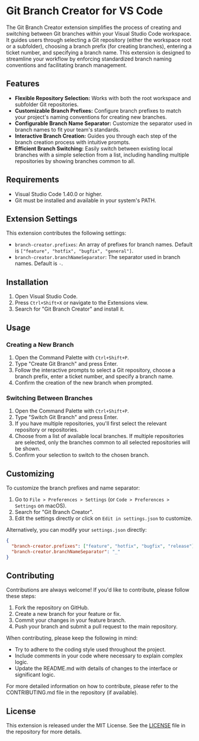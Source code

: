 # Git Branch Creator for VS Code

The Git Branch Creator extension simplifies the process of creating and switching between Git branches within your Visual Studio Code workspace. It guides users through selecting a Git repository (either the workspace root or a subfolder), choosing a branch prefix (for creating branches), entering a ticket number, and specifying a branch name. This extension is designed to streamline your workflow by enforcing standardized branch naming conventions and facilitating branch management.

## Features

- **Flexible Repository Selection:** Works with both the root workspace and subfolder Git repositories.
- **Customizable Branch Prefixes:** Configure branch prefixes to match your project's naming conventions for creating new branches.
- **Configurable Branch Name Separator:** Customize the separator used in branch names to fit your team's standards.
- **Interactive Branch Creation:** Guides you through each step of the branch creation process with intuitive prompts.
- **Efficient Branch Switching:** Easily switch between existing local branches with a simple selection from a list, including handling multiple repositories by showing branches common to all.

## Requirements

- Visual Studio Code 1.40.0 or higher.
- Git must be installed and available in your system's PATH.

## Extension Settings

This extension contributes the following settings:

- `branch-creator.prefixes`: An array of prefixes for branch names. Default is `["feature", "hotfix", "bugfix", "general"]`.
- `branch-creator.branchNameSeparator`: The separator used in branch names. Default is `-`.

## Installation

1. Open Visual Studio Code.
2. Press `Ctrl+Shift+X` or navigate to the Extensions view.
3. Search for "Git Branch Creator" and install it.

## Usage

### Creating a New Branch

1. Open the Command Palette with `Ctrl+Shift+P`.
2. Type "Create Git Branch" and press Enter.
3. Follow the interactive prompts to select a Git repository, choose a branch prefix, enter a ticket number, and specify a branch name.
4. Confirm the creation of the new branch when prompted.

### Switching Between Branches

1. Open the Command Palette with `Ctrl+Shift+P`.
2. Type "Switch Git Branch" and press Enter.
3. If you have multiple repositories, you'll first select the relevant repository or repositories.
4. Choose from a list of available local branches. If multiple repositories are selected, only the branches common to all selected repositories will be shown.
5. Confirm your selection to switch to the chosen branch.

## Customizing

To customize the branch prefixes and name separator:

1. Go to `File > Preferences > Settings` (or `Code > Preferences > Settings` on macOS).
2. Search for "Git Branch Creator".
3. Edit the settings directly or click on `Edit in settings.json` to customize.

Alternatively, you can modify your `settings.json` directly:

```json
{
  "branch-creator.prefixes": ["feature", "hotfix", "bugfix", "release"],
  "branch-creator.branchNameSeparator": "_"
}
```

## Contributing

Contributions are always welcome! If you'd like to contribute, please follow these steps:

1. Fork the repository on GitHub.
2. Create a new branch for your feature or fix.
3. Commit your changes in your feature branch.
4. Push your branch and submit a pull request to the main repository.

When contributing, please keep the following in mind:
- Try to adhere to the coding style used throughout the project.
- Include comments in your code where necessary to explain complex logic.
- Update the README.md with details of changes to the interface or significant logic.

For more detailed information on how to contribute, please refer to the CONTRIBUTING.md file in the repository (if available).

## License

This extension is released under the MIT License. See the [LICENSE](LICENSE) file in the repository for more details.
